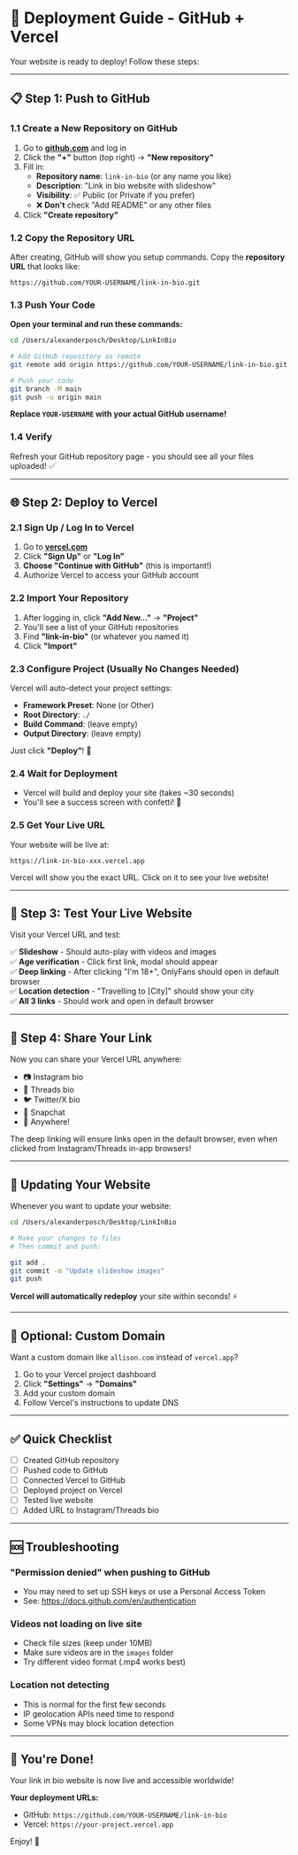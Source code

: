 # 🚀 Deployment Guide - GitHub + Vercel

Your website is ready to deploy! Follow these steps:

---

## 📋 Step 1: Push to GitHub

### 1.1 Create a New Repository on GitHub

1. Go to **[github.com](https://github.com)** and log in
2. Click the **"+"** button (top right) → **"New repository"**
3. Fill in:
   - **Repository name**: `link-in-bio` (or any name you like)
   - **Description**: "Link in bio website with slideshow"
   - **Visibility**: ✅ Public (or Private if you prefer)
   - ❌ **Don't** check "Add README" or any other files
4. Click **"Create repository"**

### 1.2 Copy the Repository URL

After creating, GitHub will show you setup commands. Copy the **repository URL** that looks like:
```
https://github.com/YOUR-USERNAME/link-in-bio.git
```

### 1.3 Push Your Code

**Open your terminal and run these commands:**

```bash
cd /Users/alexanderposch/Desktop/LinkInBio

# Add GitHub repository as remote
git remote add origin https://github.com/YOUR-USERNAME/link-in-bio.git

# Push your code
git branch -M main
git push -u origin main
```

**Replace `YOUR-USERNAME` with your actual GitHub username!**

### 1.4 Verify

Refresh your GitHub repository page - you should see all your files uploaded! ✅

---

## 🌐 Step 2: Deploy to Vercel

### 2.1 Sign Up / Log In to Vercel

1. Go to **[vercel.com](https://vercel.com)**
2. Click **"Sign Up"** or **"Log In"**
3. **Choose "Continue with GitHub"** (this is important!)
4. Authorize Vercel to access your GitHub account

### 2.2 Import Your Repository

1. After logging in, click **"Add New..."** → **"Project"**
2. You'll see a list of your GitHub repositories
3. Find **"link-in-bio"** (or whatever you named it)
4. Click **"Import"**

### 2.3 Configure Project (Usually No Changes Needed)

Vercel will auto-detect your project settings:
- **Framework Preset**: None (or Other)
- **Root Directory**: `./`
- **Build Command**: (leave empty)
- **Output Directory**: (leave empty)

Just click **"Deploy"**! 🚀

### 2.4 Wait for Deployment

- Vercel will build and deploy your site (takes ~30 seconds)
- You'll see a success screen with confetti! 🎉

### 2.5 Get Your Live URL

Your website will be live at:
```
https://link-in-bio-xxx.vercel.app
```

Vercel will show you the exact URL. Click on it to see your live website!

---

## 🎯 Step 3: Test Your Live Website

Visit your Vercel URL and test:

✅ **Slideshow** - Should auto-play with videos and images  
✅ **Age verification** - Click first link, modal should appear  
✅ **Deep linking** - After clicking "I'm 18+", OnlyFans should open in default browser  
✅ **Location detection** - "Travelling to [City]" should show your city  
✅ **All 3 links** - Should work and open in default browser  

---

## 📱 Step 4: Share Your Link

Now you can share your Vercel URL anywhere:
- 📷 Instagram bio
- 🧵 Threads bio
- 🐦 Twitter/X bio
- 👻 Snapchat
- 💬 Anywhere!

The deep linking will ensure links open in the default browser, even when clicked from Instagram/Threads in-app browsers!

---

## 🔄 Updating Your Website

Whenever you want to update your website:

```bash
cd /Users/alexanderposch/Desktop/LinkInBio

# Make your changes to files
# Then commit and push:

git add .
git commit -m "Update slideshow images"
git push
```

**Vercel will automatically redeploy** your site within seconds! ⚡

---

## 🎨 Optional: Custom Domain

Want a custom domain like `allison.com` instead of `vercel.app`?

1. Go to your Vercel project dashboard
2. Click **"Settings"** → **"Domains"**
3. Add your custom domain
4. Follow Vercel's instructions to update DNS

---

## ✅ Quick Checklist

- [ ] Created GitHub repository
- [ ] Pushed code to GitHub
- [ ] Connected Vercel to GitHub
- [ ] Deployed project on Vercel
- [ ] Tested live website
- [ ] Added URL to Instagram/Threads bio

---

## 🆘 Troubleshooting

### "Permission denied" when pushing to GitHub
- You may need to set up SSH keys or use a Personal Access Token
- See: https://docs.github.com/en/authentication

### Videos not loading on live site
- Check file sizes (keep under 10MB)
- Make sure videos are in the `images` folder
- Try different video format (.mp4 works best)

### Location not detecting
- This is normal for the first few seconds
- IP geolocation APIs need time to respond
- Some VPNs may block location detection

---

## 🎉 You're Done!

Your link in bio website is now live and accessible worldwide!

**Your deployment URLs:**
- GitHub: `https://github.com/YOUR-USERNAME/link-in-bio`
- Vercel: `https://your-project.vercel.app`

Enjoy! 🚀

